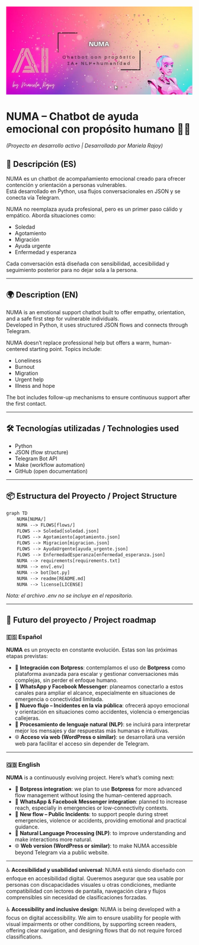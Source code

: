 ![Banner de Numa](https://github.com/Marie-25hue/Numa-bot/blob/main/docs/numa-banner.png?raw=true)

# NUMA – Chatbot de ayuda emocional con propósito humano 🤖💙  
*(Proyecto en desarrollo activo | Desarrollado por Mariela Rajoy)*  

## 🧭 Descripción (ES)  
NUMA es un chatbot de acompañamiento emocional creado para ofrecer contención y orientación a personas vulnerables.  
Está desarrollado en Python, usa flujos conversacionales en JSON y se conecta vía Telegram.

NUMA no reemplaza ayuda profesional, pero es un primer paso cálido y empático. Aborda situaciones como:  
- Soledad  
- Agotamiento  
- Migración  
- Ayuda urgente  
- Enfermedad y esperanza  

Cada conversación está diseñada con sensibilidad, accesibilidad y seguimiento posterior para no dejar sola a la persona.

---

## 🌍 Description (EN)  
NUMA is an emotional support chatbot built to offer empathy, orientation, and a safe first step for vulnerable individuals.  
Developed in Python, it uses structured JSON flows and connects through Telegram.

NUMA doesn’t replace professional help but offers a warm, human-centered starting point. Topics include:  
- Loneliness  
- Burnout  
- Migration  
- Urgent help  
- Illness and hope  

The bot includes follow-up mechanisms to ensure continuous support after the first contact.

---

## 🛠️ Tecnologías utilizadas / Technologies used  
- Python  
- JSON (flow structure)  
- Telegram Bot API  
- Make (workflow automation)  
- GitHub (open documentation)  

---

## 📦 Estructura del Proyecto / Project Structure

```mermaid
graph TD
    NUMA[NUMA/]
    NUMA --> FLOWS[flows/]
    FLOWS --> Soledad[soledad.json]
    FLOWS --> Agotamiento[agotamiento.json]
    FLOWS --> Migracion[migracion.json]
    FLOWS --> AyudaUrgente[ayuda_urgente.json]
    FLOWS --> EnfermedadEsperanza[enfermedad_esperanza.json]
    NUMA --> requirements[requirements.txt]
    NUMA --> env[.env]
    NUMA --> bot[bot.py]
    NUMA --> readme[README.md]
    NUMA --> license[LICENSE]
```

*Nota: el archivo .env no se incluye en el repositorio.*

---

## 🔮 Futuro del proyecto / Project roadmap

### 🇪🇸 Español

**NUMA** es un proyecto en constante evolución. Estas son las próximas etapas previstas:

- 🤖 **Integración con Botpress**: contemplamos el uso de **Botpress** como plataforma avanzada para escalar y gestionar conversaciones más complejas, sin perder el enfoque humano.  
- 📱 **WhatsApp y Facebook Messenger**: planeamos conectarlo a estos canales para ampliar el alcance, especialmente en situaciones de emergencia o conectividad limitada.  
- 🚨 **Nuevo flujo – Incidentes en la vía pública**: ofrecerá apoyo emocional y orientación en situaciones como accidentes, violencia o emergencias callejeras.  
- 🧠 **Procesamiento de lenguaje natural (NLP)**: se incluirá para interpretar mejor los mensajes y dar respuestas más humanas e intuitivas.  
- 🌐 **Acceso vía web (WordPress o similar)**: se desarrollará una versión web para facilitar el acceso sin depender de Telegram.  

---

### 🇬🇧 English

**NUMA** is a continuously evolving project. Here’s what’s coming next:

- 🤖 **Botpress integration**: we plan to use **Botpress** for more advanced flow management without losing the human-centered approach.  
- 📱 **WhatsApp & Facebook Messenger integration**: planned to increase reach, especially in emergencies or low-connectivity contexts.  
- 🚨 **New flow – Public Incidents**: to support people during street emergencies, violence or accidents, providing emotional and practical guidance.  
- 🧠 **Natural Language Processing (NLP)**: to improve understanding and make interactions more natural.  
- 🌐 **Web version (WordPress or similar)**: to make NUMA accessible beyond Telegram via a public website.

---

♿ **Accesibilidad y usabilidad universal**: NUMA está siendo diseñado con enfoque en accesibilidad digital. Queremos asegurar que sea usable por personas con discapacidades visuales u otras condiciones, mediante compatibilidad con lectores de pantalla, navegación clara y flujos comprensibles sin necesidad de clasificaciones forzadas.

♿ **Accessibility and inclusive design**: NUMA is being developed with a focus on digital accessibility. We aim to ensure usability for people with visual impairments or other conditions, by supporting screen readers, offering clear navigation, and designing flows that do not require forced classifications.
